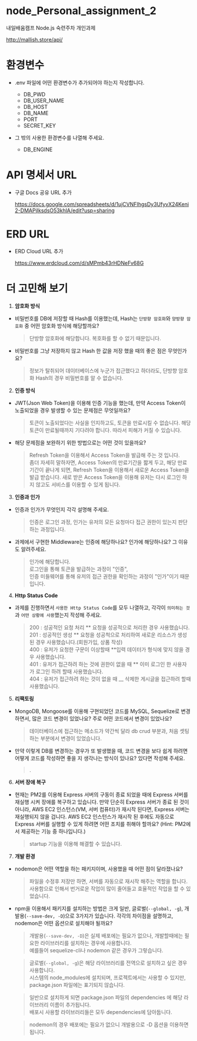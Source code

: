 # node_Personal_assignment_2

내일배움캠프 Node.js 숙련주차 개인과제

http://mallish.store/api/

# 환경변수

- .env 파일에 어떤 환경변수가 추가되어야 하는지 작성합니다.

  - DB_PWD
  - DB_USER_NAME
  - DB_HOST
  - DB_NAME
  - PORT
  - SECRET_KEY

- 그 밖의 사용한 환경변수를 나열해 주세요.

  - DB_ENGINE

# API 명세서 URL

- 구글 Docs 공유 URL 추가

  https://docs.google.com/spreadsheets/d/1ujCVNFIhgsDy3UfyvX24Keni2-DMAPjIksdsO53khlA/edit?usp=sharing

# ERD URL

- ERD Cloud URL 추가

  https://www.erdcloud.com/d/sMPmb43rHDNeFv68G

# 더 고민해 보기

1. **암호화 방식**

- 비밀번호를 DB에 저장할 때 Hash를 이용했는데, Hash는 `단방향 암호화`와 `양방향 암호화` 중 어떤 암호화 방식에 해당할까요?

  > 단방향 암호화에 해당합니다. 복호화를 할 수 없기 때문입니다.

- 비밀번호를 그냥 저장하지 않고 Hash 한 값을 저장 했을 때의 좋은 점은 무엇인가요?
  > 정보가 탈취되어 데이터베이스에 누군가 접근했다고 하더라도, 단방향 암호화 Hash의 경우 비밀번호를 알 수 없습니다.

2. **인증 방식**

- JWT(Json Web Token)을 이용해 인증 기능을 했는데, 만약 Access Token이 노출되었을 경우 발생할 수 있는 문제점은 무엇일까요?

  > 토큰이 노출되었다는 사실을 인지하고도, 토큰을 만료시킬 수 없습니다.
  > 해당 토큰이 만료될때까지 기다려야 합니다. 따라서 피해가 커질 수 있습니다.

- 해당 문제점을 보완하기 위한 방법으로는 어떤 것이 있을까요?

  > Refresh Token을 이용해서 Access Token을 발급해 주는 것 입니다.<br/>
  > 좀더 자세히 말하자면, Access Token의 만료기간을 짧게 두고, 해당 만료기간이 끝나게 되면, Refresh Token을 이용해서 새로운 Access Token을 발급 받습니다. 새로 받은 Access Token을 이용해 유저는 다시 로그인 하지 않고도 서비스를 이용할 수 있게 됩니다.

3. **인증과 인가**

- 인증과 인가가 무엇인지 각각 설명해 주세요.

  > 인증은 로그인 과정, 인가는 유저의 모든 요청마다 접근 권한이 있는지 판단하는 과정입니다.

- 과제에서 구현한 Middleware는 인증에 해당하나요? 인가에 해당하나요? 그 이유도 알려주세요.

  > 인가에 해당합니다.<br/>
  > 로그인을 통해 토큰을 발급하는 과정이 "인증",<br/>
  > 인증 미들웨어를 통해 유저의 접근 권한을 확인하는 과정이 "인가"이기 때문입니다.<br/>

4. **Http Status Code**

- 과제를 진행하면서 `사용한 Http Status Code`를 모두 나열하고, 각각이 `의미하는 것`과 `어떤 상황에 사용`했는지 작성해 주세요.

  > 200 : 성공적인 요청 처리 ** 요청을 성공적으로 처리한 경우 사용했습니다.<br/>
  > 201 : 성공적인 생성 ** 요청을 성공척으로 처리하여 새로운 리소스가 생성된 경우 사용했습니다.(회원가입, 상품 작성)<br/>
  > 400 : 유저가 요청한 구문이 이상할때 **입력 데이터가 형식에 맞지 않을 경우 사용했습니다.<br/>
  > 401 : 유저가 접근하려 하는 것에 권한이 없을 때 ** 이미 로그인 한 사용자가 로그인 하려 할때 사용했습니다.<br/>
  > 404 : 유저가 접근하려 하는 것이 없을 때 \_\_ 삭제한 게시글을 접근하려 할때 사용했습니다.<br/>

5. **리팩토링**

- MongoDB, Mongoose를 이용해 구현되었던 코드를 MySQL, Sequelize로 변경하면서, 많은 코드 변경이 있었나요? 주로 어떤 코드에서 변경이 있었나요?

  > 데이터베이스에 접근하는 메소드가 약간씩 달라 db crud 부분과, 처음 셋팅하는 부분에서 변경이 있었습니다.

- 만약 이렇게 DB를 변경하는 경우가 또 발생했을 때, 코드 변경을 보다 쉽게 하려면 어떻게 코드를 작성하면 좋을 지 생각나는 방식이 있나요? 있다면 작성해 주세요.
  > .

6. **서버 장애 복구**

- 현재는 PM2를 이용해 Express 서버의 구동이 종료 되었을 때에 Express 서버를 재실행 시켜 장애를 복구하고 있습니다. 만약 단순히 Express 서버가 종료 된 것이 아니라, AWS EC2 인스턴스(VM, 서버 컴퓨터)가 재시작 된다면, Express 서버는 재실행되지 않을 겁니다. AWS EC2 인스턴스가 재시작 된 후에도 자동으로 Express 서버를 실행할 수 있게 하려면 어떤 조치를 취해야 할까요?
  (Hint: PM2에서 제공하는 기능 중 하나입니다.)

  > startup 기능을 이용해 해결할 수 있습니다.

7. **개발 환경**

- nodemon은 어떤 역할을 하는 패키지이며, 사용했을 때 어떤 점이 달라졌나요?

  > 파일을 수정후 저장만 하면, 서버를 자동으로 재시작 해주는 역할을 합니다.<br/>
  > 사용함으로 인해서 번거로운 작업이 많이 줄어들고 효율적인 작업을 할 수 있었습니다.<br/>

- npm을 이용해서 패키지를 설치하는 방법은 크게 일반, 글로벌(`--global, -g`), 개발용(`--save-dev, -D`)으로 3가지가 있습니다. 각각의 차이점을 설명하고, nodemon은 어떤 옵션으로 설치해야 될까요?

  > 개발용(`--save-dev, -D`)은 실제 배포에는 필요가 없으나, 개발할때에는 필요한 라이브러리를 설치하는 경우에 사용합니다.<br/>
  > 예를들어 sequelize-cli나 nodemon 같은 경우가 그렇습니다.<br/>

  > 글로벌(`--global, -g`)은 해당 라이브러리를 전역으로 설치하고 싶은 경우 사용합니다.<br/>
  > 시스템의 node_modules에 설치되며, 프로젝트에서는 사용할 수 있지만, package.json 파일에는 표기되지 않습니다.<br/>

  > 일반으로 설치하게 되면 package.json 파일의 dependencies 에 해당 라이브러리 이름이 추가됩니다.<br/>
  > 배포시 사용할 라이브러리들은 모두 dependencies에 담아둡니다.<br/>

  > nodemon의 경우 배포에는 필요가 없으니 개발용으로 -D 옵션을 이용하면 됩니다.<br/>
